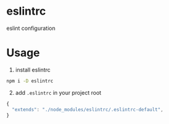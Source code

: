 # eslintrc
eslint configuration

# Usage
1. install eslintrc
```bash
npm i -D eslintrc
```
2. add `.eslintrc` in your project root
```js
{
  "extends": "./node_modules/eslintrc/.eslintrc-default",
}
```

